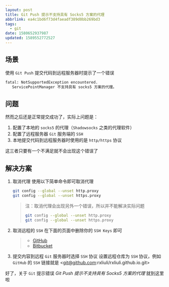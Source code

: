 ```yaml
---
layout: post
title: Git Push 提示不支持具有 Socks5 方案的代理
abbrlink: ea4c1bd6f73d4faeadf389d0bb269bd3
tags:
  - git
date: 1580652937987
updated: 1589552772527
---
```


## 场景

使用 `Git Push` 提交代码到远程服务器时提示了一个错误

```bash
fatal: NotSupportedException encountered.
   ServicePointManager 不支持具有 socks5 方案的代理。
```

## 问题

然而之后还是正常提交成功了，实际上问题是：

1.  配置了本地的 `socks5` 的代理（`Shadowsocks` 之类的代理软件）
2.  配置了远程服务器 `Git` 服务端的 `SSH`
3.  本地提交代码到远程服务器时使用的是 `http/https` 协议

这三者只要有一个不满足就不会出现这个错误了

## 解决方案

1.  取消代理
    使用以下简单命令即可取消代理

    ```bash
    git config --global --unset http.proxy
    git config --global --unset https.proxy
    ```

    > 注：取消代理会出现另外一个错误，所以并不能解决实际问题
    >
    > ```bash
    > git config --global --unset http.proxy
    > git config --global --unset https.proxy
    > ```

2.  取消远程的 `SSH`
    在下面的页面中删除你的 `SSH Keys` 即可

    > *   [GitHub](https://github.com/settings/keys)
    > *   [Bitbucket](https://bitbucket.org/account/user/your_username/ssh-keys/)

3.  提交内容到远程 `Git` 服务器时选择 `SSH` 协议
    设置远程仓库为 `SSH` 协议，例如 `GitHub` 的 `SSH` 链接就是 <<git@github.com>:rxliuli/rxliuli.github.io.git>

好了，关于 `Git` 提示错误 *Git Push 提示不支持具有 Socks5 方案的代理* 就到这里啦

